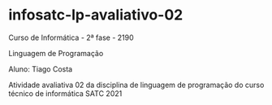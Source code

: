# infosatc-lp-avaliativo-02
 Curso de Informática - 2ª fase - 2190
 
 Linguagem de Programação

 Aluno: Tiago Costa

 Atividade avaliativa 02 da disciplina de linguagem de programação do curso técnico de informática SATC 2021